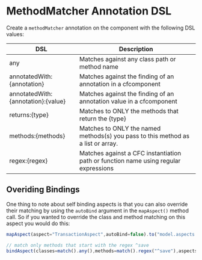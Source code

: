 # MethodMatcher Annotation DSL
Create a `methodMatcher` annotation on the component with the following DSL values:

|DSL|Description|
|--|--|
|any|Matches against any class path or method name|
|annotatedWith:{annotation} |Matches against the finding of an annotation in a cfcomponent|
|annotatedWith:{annotation}:{value} |Matches against the finding of an annotation value in a cfcomponent|
|returns:{type} |Matches to ONLY the methods that return the {type}|
|methods:{methods} |Matches to ONLY the named methods(s) you pass to this method as a list or array.|
|regex:{regex} |Matches against a CFC instantiation path or function name using regular expressions|

## Overiding Bindings
One thing to note about self binding aspects is that you can also override their matching by using the `autoBind` argument in the `mapAspect()` method call. So if you wanted to override the class and method matching on this aspect you would do this:

```javascript
mapAspect(aspect="TransactionAspect",autoBind=false).to("model.aspects.MyTransactionAspect");

// match only methods that start with the regex ^save
bindAspect(classes=match().any(),methods=match().regex("^save"),aspects="TransactionAspect");
```

